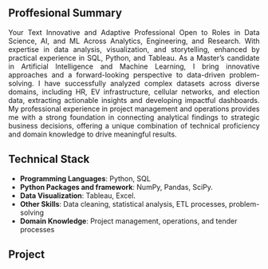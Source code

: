 
## Proffesional Summary
<style>
p {
    text-align: justify;
}
</style>
<p>
Your Text Innovative and Adaptive Professional Open to Roles in Data Science, AI, and ML Across Analytics, Engineering, and Research. With expertise in data analysis, visualization, and storytelling, enhanced by practical experience in SQL, Python, and Tableau. As a Master’s candidate in Artificial Intelligence and Machine Learning, I bring innovative approaches and a forward-looking perspective to data-driven problem-solving. I have successfully analyzed complex datasets across diverse domains, including HR, EV infrastructure, cellular networks, and election data, extracting actionable insights and developing impactful dashboards. My professional experience in project management and operations provides me with a strong foundation in connecting analytical findings to strategic business decisions, offering a unique combination of technical proficiency and domain knowledge to drive meaningful results. 
</p>

## Technical Stack
- **Programming Languages**: Python, SQL
- **Python Packages and framework**: NumPy, Pandas, SciPy.
- **Data Visualization**: Tableau, Excel.
- **Other Skills**: Data cleaning, statistical analysis, ETL processes, problem-solving
- **Domain Knowledge**: Project management, operations, and tender processes

## Project

